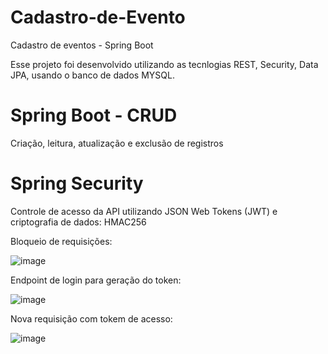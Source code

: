 # Cadastro-de-Evento
Cadastro de eventos - Spring Boot

Esse projeto foi desenvolvido utilizando as tecnlogias REST, Security, Data JPA, usando o banco de dados MYSQL.

# Spring Boot - CRUD
Criação, leitura, atualização e exclusão de registros

# Spring Security
Controle de acesso da API utilizando JSON Web Tokens (JWT) e criptografia de dados: HMAC256

Bloqueio de requisições:

![image](https://github.com/Caff32/Cadastro-de-Evento/assets/23432983/2f38c9ab-964d-4e24-a23d-c71a98178ccd)

Endpoint de login para geração do token:

![image](https://github.com/Caff32/Cadastro-de-Evento/assets/23432983/ca62795d-d0fa-4dfc-8b3d-b28c7dbec442)

Nova requisição com tokem de acesso:

![image](https://github.com/Caff32/Cadastro-de-Evento/assets/23432983/00f564a5-9930-4e07-b6e0-88b7a9b8a41c)

